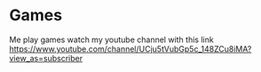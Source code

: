 # Games
Me play games watch my youtube channel with this link https://www.youtube.com/channel/UCju5tVubGp5c_148ZCu8iMA?view_as=subscriber
